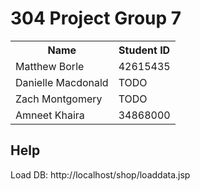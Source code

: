 <h1> 304 Project Group 7 </h1>

<table style="width:100%">
<tr>
    <th>Name</th>
    <th>Student ID</th>
</tr>
<tr>
    <td>Matthew Borle</td>
    <td>42615435</td>
</tr>
<tr>
    <td>Danielle Macdonald</td>
    <td>TODO</td>
</tr>
<tr>
    <td>Zach Montgomery</td>
    <td>TODO</td>
</tr>
<tr>
    <td>Amneet Khaira</td>
    <td>34868000</td>
</tr>
</table>


<h2> Help </h2>
Load DB: http://localhost/shop/loaddata.jsp
